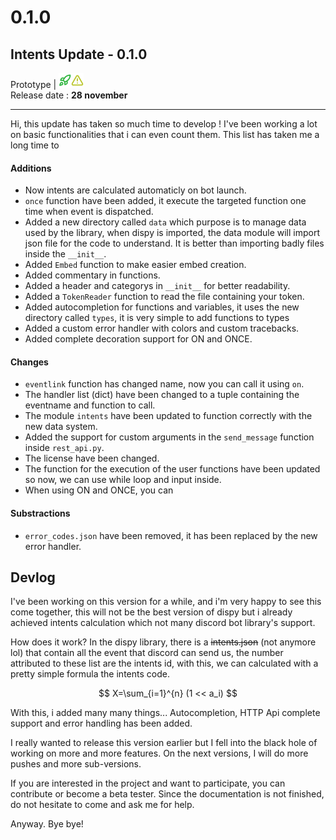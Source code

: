 # 0.1.0

## Intents Update - 0.1.0

Prototype | ![](../../.gitbook/assets/rocket.png)<img src="../../.gitbook/assets/triangle-alert.png" alt="" data-size="line">\
Release date : **28 november**

***

Hi, this update has taken so much time to develop ! I've been working a lot on basic functionalities that i can even count them. This list has taken me a long time to

#### Additions

* Now intents are calculated automaticly on bot launch.
* `once` function have been added, it execute the targeted function one time when event is dispatched.
* Added a new directory called `data` which purpose is to manage data used by the library, when dispy is imported, the data module will import json file for the code to understand. It is better than importing badly files inside the `__init__`.
* Added `Embed` function to make easier embed creation.
* Added commentary in functions.
* Added a header and categorys in `__init__` for better readability.
* Added a `TokenReader` function to read the file containing your token.
* Added autocompletion for functions and variables, it uses the new directory called `types`, it is very simple to add functions to types
* Added a custom error handler with colors and custom tracebacks.
* Added complete decoration support for ON and ONCE.

#### Changes

* `eventlink` function has changed name, now you can call it using `on`.
* The handler list (dict) have been changed to a tuple containing the eventname and function to call.
* The module `intents` have been updated to function correctly with the new data system.
* Added the support for custom arguments in the `send_message` function inside `rest_api.py`.
* The license have been changed.
* The function for the execution of the user functions have been updated so now, we can use while loop and input inside.
* When using ON and ONCE, you can

#### Substractions

* `error_codes.json` have been removed, it has been replaced by the new error handler.



## Devlog

I've been working on this version for a while, and i'm very happy to see this come together, this will not be the best version of dispy but i already achieved intents calculation which not many discord bot library's support.

How does it work? In the dispy library, there is a ~~intents.json~~ (not anymore lol) that contain all the event that discord can send us, the number attributed to these list are the intents id, with this, we can calculated with a pretty simple formula the intents code.

$$
X=\sum_{i=1}^{n} (1 << a_i)
$$

With this, i added many many things... Autocompletion, HTTP Api complete support and error handling has been added.

I really wanted to release this version earlier but I fell into the black hole of working on more and more features. On the next versions, I will do more pushes and more sub-versions.

If you are interested in the project and want to participate, you can contribute or become a beta tester. Since the documentation is not finished, do not hesitate to come and ask me for help.

Anyway. Bye bye!
